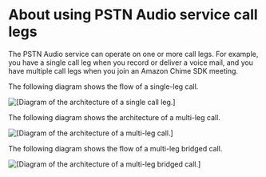 # About using PSTN Audio service call legs<a name="call-architecture"></a>

The PSTN Audio service can operate on one or more call legs\. For example, you have a single call leg when you record or deliver a voice mail, and you have multiple call legs when you join an Amazon Chime SDK meeting\.

The following diagram shows the flow of a single\-leg call\.

![\[Diagram of the architecture of a single call leg.\]](http://docs.aws.amazon.com/chime-sdk/latest/dg/images/single-leg-architecture.png)

The following diagram shows the architecture of a multi\-leg call\.

![\[Diagram of the architecture of a multi-leg call.\]](http://docs.aws.amazon.com/chime-sdk/latest/dg/images/multi-leg-architecture.png)

The following diagram shows the flow of a multi\-leg bridged call\.

![\[Diagram of the architecture of a multi-leg bridged call.\]](http://docs.aws.amazon.com/chime-sdk/latest/dg/images/Multi-Leg-Architecture-w-Bridge.png)